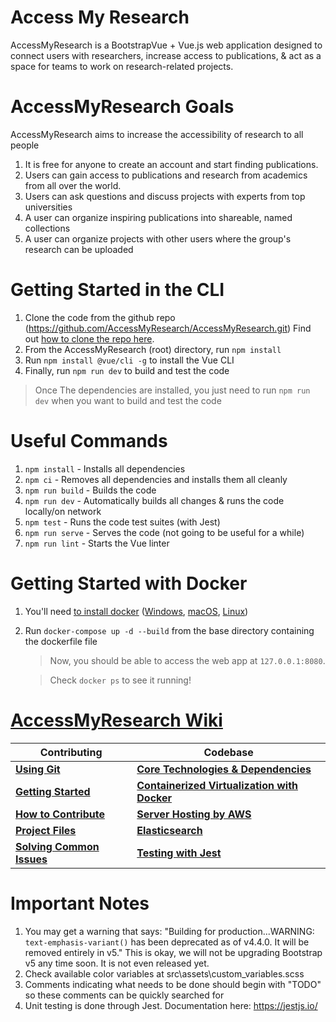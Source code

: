 # **Access My Research**
AccessMyResearch is a BootstrapVue + Vue.js web application designed to connect users with researchers, increase access to publications, & act as a space for teams to work on research-related projects.

# AccessMyResearch Goals
AccessMyResearch aims to increase the accessibility of research to all people
1. It is free for anyone to create an account and start finding publications.
1. Users can gain access to publications and research from academics from all over the world.
1. Users can ask questions and discuss projects with experts from top universities
1. A user can organize inspiring publications into shareable, named collections
1. A user can organize projects with other users where the group's research can be uploaded

# Getting Started in the CLI 
1. Clone the code from the github repo (https://github.com/AccessMyResearch/AccessMyResearch.git) Find out [how to clone the repo here](https://github.com/AccessMyResearch/AccessMyResearch/wiki/Using-Git).
1. From the AccessMyResearch (root) directory, run `npm install`
1. Run `npm install @vue/cli -g` to install the Vue CLI
1. Finally, run `npm run dev` to build and test the code
> Once The dependencies are installed, you just need to run `npm run dev` when you want to build and test the code

# Useful Commands
1. `npm install` - Installs all dependencies
1. `npm ci` - Removes all dependencies and installs them all cleanly
1. `npm run build` - Builds the code
1. `npm run dev` - Automatically builds all changes & runs the code locally/on network
1. `npm test` - Runs the code test suites (with Jest)
1. `npm run serve` - Serves the code (not going to be useful for a while)
1. `npm run lint` - Starts the Vue linter

# Getting Started with Docker
1. You'll need [to install docker](https://docs.docker.com/get-docker/) ([Windows](https://docs.docker.com/docker-for-windows/install), [macOS](https://docs.docker.com/docker-for-mac/install), [Linux](https://docs.docker.com/engine/install))
1. Run `docker-compose up -d --build` from the base directory containing the dockerfile file

   > Now, you should be able to access the web app at `127.0.0.1:8080`.

   > Check `docker ps` to see it running! 
# **[AccessMyResearch Wiki](https://github.com/AccessMyResearch/AccessMyResearch/wiki)**
Contributing | Codebase
------------- | -------------
**[Using Git](https://github.com/AccessMyResearch/AccessMyResearch/wiki/Using-Git)** | **[Core Technologies & Dependencies](https://github.com/AccessMyResearch/AccessMyResearch/wiki/Core-Technologies-&-Dependencies)**
**[Getting Started](https://github.com/AccessMyResearch/AccessMyResearch/wiki/Getting-Started)** | **[Containerized Virtualization with Docker](https://github.com/AccessMyResearch/AccessMyResearch/wiki/Containerized-virtualization-with-Docker)**
**[How to Contribute](https://github.com/AccessMyResearch/AccessMyResearch/wiki/How-to-Contribute)** | **[Server Hosting by AWS](https://github.com/AccessMyResearch/AccessMyResearch/wiki/Server-Hosting-by-AWS)**
**[Project Files](https://github.com/AccessMyResearch/AccessMyResearch/wiki/Project-Files)** | **[Elasticsearch](https://github.com/AccessMyResearch/AccessMyResearch/wiki/Elasticsearch)**
**[Solving Common Issues](https://github.com/AccessMyResearch/AccessMyResearch/wiki/Solving-Common-Issues)** | **[Testing with Jest](https://github.com/AccessMyResearch/AccessMyResearch/wiki/Testing-with-Jest)**
# Important Notes
1) You may get a warning that says: "Building for production...WARNING: `text-emphasis-variant()` has been deprecated as of v4.4.0. It will be removed entirely in v5." This is okay, we will not be upgrading Bootstrap v5 any time soon. It is not even released yet.
2) Check available color variables at src\assets\custom\_variables.scss
3) Comments indicating what needs to be done should begin with "TODO" so these comments can be quickly searched for
4) Unit testing is done through Jest. Documentation here: https://jestjs.io/
